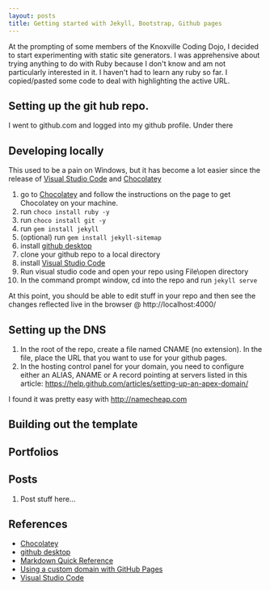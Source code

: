 ```yaml
---
layout: posts
title: Getting started with Jekyll, Bootstrap, Github pages
---
```


At the prompting of some members of the Knoxville Coding Dojo, I decided to start experimenting with static site generators.  I was apprehensive about trying anything to do with Ruby because I don't know and am not particularly interested in it.  I haven't had to learn any ruby so far.  I copied/pasted some code to deal with highlighting the active URL.

## Setting up the git hub repo.
I went to github.com and logged into my github profile.  Under there 

## Developing locally
This used to be a pain on Windows, but it has become a lot easier since the release of [Visual Studio Code](https://code.visualstudio.com/) and [Chocolatey](https://chocolatey.org/) 
1. go to [Chocolatey]("https://chocolatey.org/") and follow the instructions on the page to get Chocolatey on your machine.
2. run `choco install ruby -y`
3. run `choco install git -y`
4. run `gem install jekyll`
5. (optional) run `gem install jekyll-sitemap`
6. install [github desktop](https://desktop.github.com/)
7. clone your github repo to a local directory
8. install [Visual Studio Code](https://code.visualstudio.com/) 
9. Run visual studio code and open your repo using File\open directory
10. In the command prompt window, cd into the repo and run `jekyll serve`

At this point, you should be able to edit stuff in your repo and then see the changes reflected live in the browser @ http://localhost:4000/


## Setting up the DNS
1. In the root of the repo, create a file named CNAME (no extension).  In the file, place the URL that you want to use for your github pages.
2. In the hosting control panel for your domain, you need to configure either an ALIAS, ANAME or A record pointing at servers listed in this article: https://help.github.com/articles/setting-up-an-apex-domain/

I found it was pretty easy with http://namecheap.com

## Building out the template

## Portfolios

## Posts
1. Post stuff here...

## References
* [Chocolatey]("https://chocolatey.org/")
* [github desktop](https://desktop.github.com/)
* [Markdown Quick Reference](https://github.com/adam-p/markdown-here/wiki/Markdown-Cheatsheet)
* [Using a custom domain with GitHub Pages](https://help.github.com/articles/using-a-custom-domain-with-github-pages/)
* [Visual Studio Code](https://code.visualstudio.com/) 
